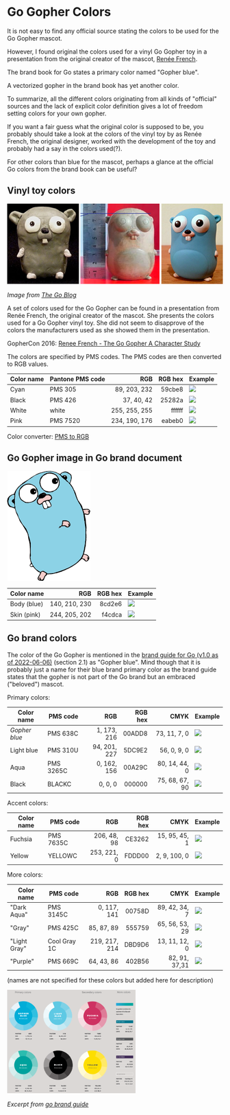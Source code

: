# Go Gopher Colors

It is not easy to find any official source stating the colors to be used for the Go Gopher mascot.

However, I found original the colors used for a vinyl Go Gopher toy in a presentation from the original creator of the mascot, [Renée French](https://en.wikipedia.org/wiki/Ren%C3%A9e_French).

The brand book for Go states a primary color named "Gopher blue".

A vectorized gopher in the brand book has yet another color.

To summarize, all the different colors originating from all kinds of "official" sources and the lack of explicit color definition gives a lot of freedom setting colors for your own gopher.

If you want a fair guess what the original color is supposed to be, you probably should take a look at the colors of the vinyl toy by as Renée French, the original designer, worked with the development of the toy and probably had a say in the colors used(?).

For other colors than blue for the mascot, perhaps a glance at the official Go colors from the brand book can be useful?

## Vinyl toy colors

![](images/go_gopher_vinyl_toy.png)

_Image from [The Go Blog](https://go.dev/blog/gopher)_

A set of colors used for the Go Gopher can be found in a presentation from Renée French, the original creator of the mascot. She presents the colors used for a Go Gopher vinyl toy. She did not seem to disapprove of the colors the manufacturers used as she showed them in the presentation.

GopherCon 2016: [Renee French - The Go Gopher A Character Study](https://youtu.be/4rw_B4yY69k?t=414)

The colors are specified by PMS codes. The PMS codes are then converted to RGB values.

| Color name | Pantone PMS code |           RGB | RGB hex | Example                                          |
|------------|------------------|--------------:|--------:|--------------------------------------------------|
| Cyan       | PMS 305          |  89, 203, 232 |  59cbe8 | ![](https://img.spacergif.org/v1/30x/59cbe8.png) |
| Black      | PMS 426          |    37, 40, 42 |  25282a | ![](https://img.spacergif.org/v1/30x/25282a.png) |
| White      | white            | 255, 255, 255 |  ffffff | ![](https://img.spacergif.org/v1/30x/ffffff.png) |
| Pink       | PMS 7520         | 234, 190, 176 |  eabeb0 | ![](https://img.spacergif.org/v1/30x/eabeb0.png) |

Color converter: [PMS to RGB](https://www.easycalculation.com/colorconverter/pantone-to-rgb.php)

## Go Gopher image in Go brand document

![](images/go_gopher_brand_book.png)

| Color name  |           RGB | RGB hex | Example                                          |
|-------------|--------------:|--------:|--------------------------------------------------|
| Body (blue) | 140, 210, 230 |  8cd2e6 | ![](https://img.spacergif.org/v1/30x/8cd2e6.png) |
| Skin (pink) | 244, 205, 202 |  f4cdca | ![](https://img.spacergif.org/v1/30x/f4cdca.png) |

## Go brand colors

The color of the Go Gopher is mentioned in the [brand guide for Go (v1.0 as of 2022-06-06)](https://storage.googleapis.com/golang-assets/Go-brand-book-v1.9.5.pdf) (section 2.1) as "Gopher blue". Mind though that it is probably just a name for their blue brand primary color as the brand guide states that the gopher is not part of the Go brand but an embraced ("beloved") mascot.

Primary colors:

| Color name    | PMS code  |          RGB | RGB hex |           CMYK | Example                                          |
|---------------|-----------|-------------:|--------:|---------------:|--------------------------------------------------|
| *Gopher blue* | PMS 638C  |  1, 173, 216 |  00ADD8 |   73, 11, 7, 0 | ![](https://img.spacergif.org/v1/30x/00ADD8.png) |
| Light blue    | PMS 310U  | 94, 201, 227 |  5DC9E2 |    56, 0, 9, 0 | ![](https://img.spacergif.org/v1/30x/5DC9E2.png) |
| Aqua          | PMS 3265C |  0, 162, 156 |  00A29C |  80, 14, 44, 0 | ![](https://img.spacergif.org/v1/30x/00A29C.png) |
| Black         | BLACKC    |      0, 0, 0 |  000000 | 75, 68, 67, 90 | ![](https://img.spacergif.org/v1/30x/000000.png) |

Accent colors:

| Color name  | PMS code  |          RGB | RGB hex |           CMYK | Example                                          |
|-------------|-----------|-------------:|--------:|---------------:|--------------------------------------------------|
| Fuchsia     | PMS 7635C |  206, 48, 98 |  CE3262 |  15, 95, 45, 1 | ![](https://img.spacergif.org/v1/30x/CE3262.png) |
| Yellow      | YELLOWC   |  253, 221, 0 |  FDDD00 |   2, 9, 100, 0 | ![](https://img.spacergif.org/v1/30x/FDDD00.png) |

More colors:

| Color name   | PMS code     |           RGB | RGB hex |            CMYK | Example                                          |
|--------------|--------------|--------------:|--------:|----------------:|--------------------------------------------------|
| "Dark Aqua"  | PMS 3145C    |   0, 117, 141 |  00758D |   89, 42, 34, 7 | ![](https://img.spacergif.org/v1/30x/00758D.png) |
| "Gray"       | PMS 425C     |    85, 87, 89 |  555759 |  65, 56, 53, 29 | ![](https://img.spacergif.org/v1/30x/555759.png) |
| "Light Gray" | Cool Gray 1C | 219, 217, 214 |  DBD9D6 |   13, 11, 12, 0 | ![](https://img.spacergif.org/v1/30x/DBD9D6.png) |
| "Purple"     | PMS 669C     |    64, 43, 86 |  402B56 |   82, 91, 37,31 | ![](https://img.spacergif.org/v1/30x/402B56.png) |

(names are not specified for these colors but added here for description)

<img alt="go brand colors" src="images/go_brand_colors.png" width="300"/>

_Excerpt from [go brand guide](https://storage.googleapis.com/golang-assets/Go-brand-book-v1.9.5.pdf)_

